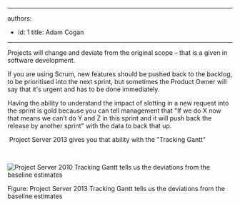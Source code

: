 

---
authors:
  - id: 1
    title: Adam Cogan
---




<span class='intro'> <p>Projects will change and deviate from the original scope – that is a given in software development. </p><p>If you are using Scrum, new features should be pushed back to the backlog, to be prioritised into the next sprint, but sometimes the Product Owner will say that it's urgent and has to be done immediately.</p><p>Having the ability to understand the impact of slotting in a new request into the sprint is gold because you can tell management that &quot;If we do X now that means we can’t do Y and Z in this sprint and it will push back the release by another sprint&quot; with the data to back that up. </p> </span>

&#160;Project Server 2013 gives you that ability with the &quot;Tracking Gantt&quot;<p>&#160;</p><p><img class="ms-rteCustom-ImageArea" alt="Project Server 2010 Tracking Gantt tells us the deviations from the baseline estimates" src="/Management/RulestoBetterWorkItems/PublishingImages/gantt-chart.jpg" /> 
</p><span class="ms-rteCustom-FigureNormal">Figure&#58; Project Server 2013 Tracking Gantt tells us the deviations from the baseline estimates</span>


